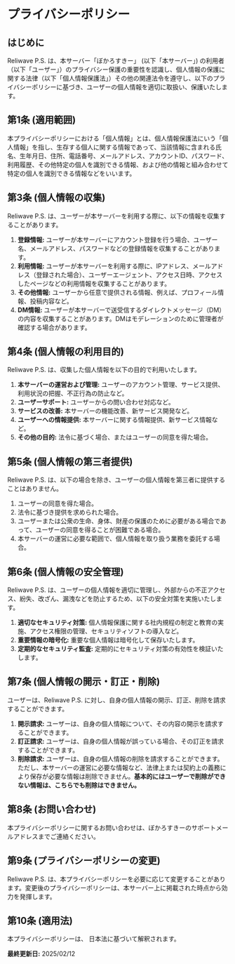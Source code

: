 # プライバシーポリシー

## はじめに

Reliwave P.S. は、本サーバー「ぼかろすきー」 (以下「本サーバー」) の利用者（以下「ユーザー」）のプライバシー保護の重要性を認識し、個人情報の保護に関する法律（以下「個人情報保護法」）その他の関連法令を遵守し、以下のプライバシーポリシーに基づき、ユーザーの個人情報を適切に取扱い、保護いたします。

## 第1条 (適用範囲)

本プライバシーポリシーにおける「個人情報」とは、個人情報保護法にいう「個人情報」を指し、生存する個人に関する情報であって、当該情報に含まれる氏名、生年月日、住所、電話番号、メールアドレス、アカウントID、パスワード、利用履歴、その他特定の個人を識別できる情報、および他の情報と組み合わせて特定の個人を識別できる情報などをいいます。

## 第3条 (個人情報の収集)

Reliwave P.S. は、ユーザーが本サーバーを利用する際に、以下の情報を収集することがあります。

1. **登録情報:** ユーザーが本サーバーにアカウント登録を行う場合、ユーザー名、メールアドレス、パスワードなどの登録情報を収集することがあります。
2. **利用情報:** ユーザーが本サーバーを利用する際に、IPアドレス、メールアドレス（登録された場合）、ユーザーエージェント、アクセス日時、アクセスしたページなどの利用情報を収集することがあります。
3. **その他情報:** ユーザーから任意で提供される情報、例えば、プロフィール情報、投稿内容など。
4. **DM情報:** ユーザーが本サーバーで送受信するダイレクトメッセージ（DM）の内容を収集することがあります。DMはモデレーションのために管理者が確認する場合があります。

## 第4条 (個人情報の利用目的)

Reliwave P.S. は、収集した個人情報を以下の目的で利用いたします。

1. **本サーバーの運営および管理:** ユーザーのアカウント管理、サービス提供、利用状況の把握、不正行為の防止など。
2. **ユーザーサポート:** ユーザーからの問い合わせ対応など。
3. **サービスの改善:** 本サーバーの機能改善、新サービス開発など。
4. **ユーザーへの情報提供:** 本サーバーに関する情報提供、新サービス情報など。
5. **その他の目的:** 法令に基づく場合、またはユーザーの同意を得た場合。

## 第5条 (個人情報の第三者提供)

Reliwave P.S. は、以下の場合を除き、ユーザーの個人情報を第三者に提供することはありません。

1. ユーザーの同意を得た場合。
2. 法令に基づき提供を求められた場合。
3. ユーザーまたは公衆の生命、身体、財産の保護のために必要がある場合であって、ユーザーの同意を得ることが困難である場合。
4. 本サーバーの運営に必要な範囲で、個人情報を取り扱う業務を委託する場合。

## 第6条 (個人情報の安全管理)

Reliwave P.S. は、ユーザーの個人情報を適切に管理し、外部からの不正アクセス、紛失、改ざん、漏洩などを防止するため、以下の安全対策を実施いたします。

1. **適切なセキュリティ対策:** 個人情報保護に関する社内規程の制定と教育の実施、アクセス権限の管理、セキュリティソフトの導入など。
2. **重要情報の暗号化:** 重要な個人情報は暗号化して保存いたします。
3. **定期的なセキュリティ監査:** 定期的にセキュリティ対策の有効性を検証いたします。

## 第7条 (個人情報の開示・訂正・削除)

ユーザーは、Reliwave P.S. に対し、自身の個人情報の開示、訂正、削除を請求することができます。

1. **開示請求:** ユーザーは、自身の個人情報について、その内容の開示を請求することができます。
2. **訂正請求:** ユーザーは、自身の個人情報が誤っている場合、その訂正を請求することができます。
3. **削除請求:** ユーザーは、自身の個人情報の削除を請求することができます。ただし、本サーバーの運営に必要な情報など、法律上または契約上の義務により保存が必要な情報は削除できません。**基本的にはユーザーで削除ができない情報は、こちらでも削除はできません。**

## 第8条 (お問い合わせ)

本プライバシーポリシーに関するお問い合わせは、ぼかろすきーのサポートメールアドレスまでご連絡ください。

## 第9条 (プライバシーポリシーの変更)

Reliwave P.S. は、本プライバシーポリシーを必要に応じて変更することがあります。変更後のプライバシーポリシーは、本サーバー上に掲載された時点から効力を発揮します。

## 第10条 (適用法)

本プライバシーポリシーは、 日本法に基づいて解釈されます。

**最終更新日:** 2025/02/12